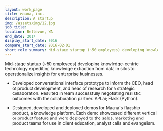 ```yaml
---
layout: work_page
title: Maana, Inc. 
description: A startup
img: /assets/img/12.jpg
job_title: 
location: Bellevue, WA
end_date: 2017
display_start_date: 2016
compare_start_date: 2016-02-01
short_role_summary: Mid-stage startup (~50 employees) developing knowledge-centric technology expediting knowledge extraction from data in silos to operationalize insights for enterprise businesses.
---
```


Mid-stage startup (~50 employees) developing knowledge-centric technology expediting knowledge extraction from data in silos to operationalize insights for enterprise businesses.

* Developed conversational interface prototype to inform the CEO, head of product development, and head of research for a strategic collaboration. Resulted in team successfully negotiating realistic outcomes with the collaboration partner.
API.ai; Flask (Python). 

* Designed, developed and deployed demos for Maana's flagship product, a knowledge platform. Each demo showcased different vertical or product feature and were deployed to the sales, marketing and product teams for use in client education, analyst calls and evangelism.
